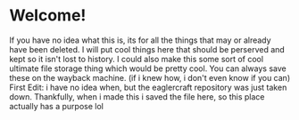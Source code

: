 # Welcome!
If you have no idea what this is, its for all the things that may or already have been deleted. I will put cool things here that should be perserved and kept so it isn't lost to history. I could also make this some sort of cool ultimate file storage thing which would be pretty cool. You can always save these on the wayback machine. (if i knew how, i don't even know if you can) 
First Edit: i have no idea when, but the eaglercraft repository was just taken down. Thankfully, when i made this i saved the file here, so this place actually has a purpose lol
